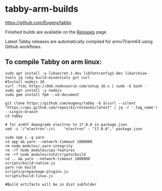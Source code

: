 # tabby-arm-builds
https://github.com/Eugeny/tabby

Finished builds are available on the [Releases](https://github.com/Jai-JAP/tabby-arm-builds/releases) page.

Latest Tabby releases are automatically compiled for armv7l/arm64 using Github workflows.

## To compile Tabby on arm linux:
```
sudo apt install -y libsecret-1-dev libfontconfig1-dev libarchive-tools jq ruby build-essentials git curl
#Install nodejs 16
curl -fsSL https://deb.nodesource.com/setup_16.x | sudo -E bash -
sudo apt install -y nodejs
sudo gem install fpm --no-document

git clone https://github.com/eugeny/tabby -b $(curl --silent "https://api.github.com/repos/$1/releases/latest" | jq -r '.tag_name') --single-branch
cd tabby

# for armhf downgrade electron to 17.0.0 in package.json
sed -i '/"electron":/c\    "electron" : "17.0.0",' package.json

sudo npm i -g yarn
cd app && yarn --network-timeout 1000000
rm node_modules/.yarn-integrity
rm -rf node_modules/cpu-features
rm -rf node_modules/ssh2/crypto/build  
cd .. && yarn --network-timeout 1000000
scripts/build-native.js
yarn run build
scripts/prepackage-plugins.js
scripts/build-linux.js

#Build artifacts will be in dist subfolder
```
